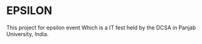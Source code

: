 # EPSILON
This project for epsilon event Which is a IT fest held by the DCSA in Panjab University, India.
